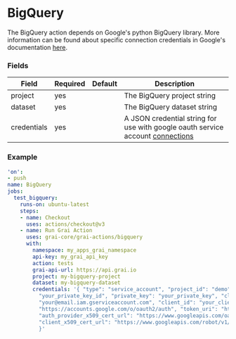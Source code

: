 # BigQuery

The BigQuery action depends on Google's python BigQuery library. 
More information can be found about specific connection credentials in Google's documentation [here](https://cloud.google.com/python/docs/reference/bigquery/latest).


### Fields

<!-- Fields Sentinel Section -->

| Field | Required | Default | Description |
|-----|-----|-----|-----|
| project | yes |  | The BigQuery project string |
| dataset | yes |  | The BigQuery dataset string |
| credentials | yes |  | A JSON credential string for use with google oauth service account [connections](https://google-auth.readthedocs.io/en/master/reference/google.oauth2.service_account.html#google.oauth2.service_account.Credentials) |


<!-- Fields Sentinel Section -->

### Example

<!-- Example Sentinel Section -->

```yaml copy
'on':
- push
name: BigQuery
jobs:
  test_bigquery:
    runs-on: ubuntu-latest
    steps:
    - name: Checkout
      uses: actions/checkout@v3
    - name: Run Grai Action
      uses: grai-core/grai-actions/bigquery
      with:
        namespace: my_apps_grai_namespace
        api-key: my_grai_api_key
        action: tests
        grai-api-url: https://api.grai.io
        project: my-bigquery-project
        dataset: my-bigquery-dataset
        credentials: '{ "type": "service_account", "project_id": "demo", "private_key_id":
          "your_private_key_id", "private_key": "your_private_key", "client_email":
          "your@email.iam.gserviceaccount.com", "client_id": "your_client_id", "auth_uri":
          "https://accounts.google.com/o/oauth2/auth", "token_uri": "https://oauth2.googleapis.com/token",
          "auth_provider_x509_cert_url": "https://www.googleapis.com/oauth2/v1/certs",
          "client_x509_cert_url": "https://www.googleapis.com/robot/v1/metadata/x509/you%40email.iam.gserviceaccount.com"
          }'

```

<!-- Example Sentinel Section -->

